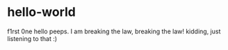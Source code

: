 # hello-world
f1rst 0ne
hello peeps. 
I am breaking the law, breaking the law!
kidding, just listening to that :)
